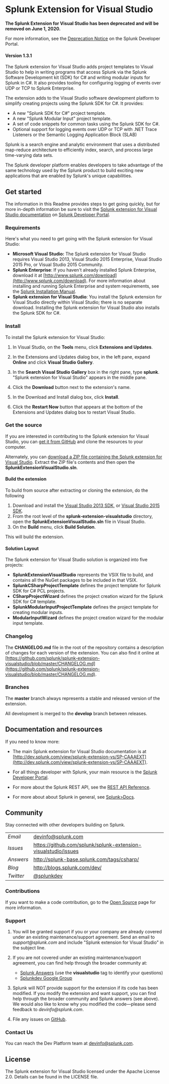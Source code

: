 # Splunk Extension for Visual Studio

**The Splunk Extension for Visual Studio has been deprecated and will be removed on June 1, 2020.**

For more information, see the [Deprecation Notice](https://dev.splunk.com/enterprise/docs/csharp/plugin-vs/deprecation-notice) on the Splunk Developer Portal.


#### Version 1.3.1

The Splunk extension for Visual Studio adds project templates to Visual Studio
to help in writing programs that access Splunk via the Splunk Software Development kit (SDK) for C# and writing modular inputs for Splunk in C#. It also provides tooling for configuring logging of events over UDP or TCP to Splunk Enterprise.

The extension adds to the Visual Studio software development platform to simplify creating projects using the Splunk SDK for C#. It provides:

* A new "Splunk SDK for C#" project template.
* A new "Splunk Modular Input" project template.
* A set of code snippets for common tasks using the Splunk SDK for C#.
* Optional support for logging events over UDP or TCP with .NET Trace Listeners or the Semantic Logging Application Block (SLAB)

Splunk is a search engine and analytic environment that uses a distributed
map-reduce architecture to efficiently index, search, and process large 
time-varying data sets.

The Splunk developer platform enables developers to take advantage of the 
same technology used by the Splunk product to build exciting new applications
that are enabled by Splunk's unique capabilities.

## Get started

The information in this Readme provides steps to get going quickly, but for more in-depth information be sure to visit the [Splunk extension for Visual Studio documentation](http://dev.splunk.com/view/splunk-extension-vs/SP-CAAAEXT) on [Splunk Developer Portal](http://dev.splunk.com).

### Requirements

Here's what you need to get going with the Splunk extension for Visual Studio:

* **Microsoft Visual Studio:** The Splunk extension for Visual Studio requires Visual Studio 2013, Visual Studio 2015 Enterprise, Visual Studio 2015 Pro, or Visual Studio 2015 Community.
* **Splunk Enterprise**: If you haven't already installed Splunk Enterprise, download it at [http://www.splunk.com/download](http://www.splunk.com/download). For more information about installing and running  Splunk Enterprise and system requirements, see the [Splunk Installation Manual](http://docs.splunk.com/Documentation/Splunk/latest/Installation).
* **Splunk extension for Visual Studio**: You install the Splunk extension for Visual Studio directly within Visual Studio; there is no separate download. Installing the Splunk extension for Visual Studio also installs the Splunk SDK for C#.

### Install

To install the Splunk extension for Visual Studio:

1. In Visual Studio, on the **Tools** menu, click **Extensions and Updates**.

2. In the Extensions and Updates dialog box, in the left pane, expand 
   **Online** and click **Visual Studio Gallery**.

4. In the **Search Visual Studio Gallery** box in the right pane, type **splunk**. 
   "Splunk extension for Visual Studio" appears in the middle pane.

5. Click the **Download** button next to the extension's name.

6. In the Download and Install dialog box, click **Install**.

7. Click the **Restart Now** button that appears at the bottom of the Extensions and Updates dialog box to restart Visual Studio.

### Get the source

If you are interested in contributing to the Splunk extension for Visual Studio, you can [get it from GitHub](https://github.com/splunk/splunk-extension-visualstudio) and clone the resources to your computer.

Alternately, you can [download a ZIP file containing the Splunk extension for Visual Studio](https://github.com/splunk/splunk-extension-visualstudio/archive/master.zip). Extract the ZIP file's contents and then open the **SplunkExtensionVisualStudio.sln**. 

#### Build the extension

To build from source after extracting or cloning the extension, do the following

1. Download and install the [Visual Studio 2013 SDK](http://www.microsoft.com/en-us/download/details.aspx?id=40758), or [Visual Studio 2015 SDK](https://msdn.microsoft.com/en-us/library/bb166441.aspx).
2. From the root level of the **splunk-extension-visualstudio** directory, open
   the **SplunkExtensionVisualStudio.sln** file in Visual Studio.
3. On the **Build** menu, click **Build Solution**.

This will build the extension.

#### Solution Layout

The Splunk extension for Visual Studio solution is organized into five projects:

* **SplunkExtensionVisualStudio** represents the VSIX file to build, and contains all the NuGet packages to be included in that VSIX.
* **SplunkCSharpProjectTemplate** defines the project template for Splunk SDK for C# PCL projects.
* **CSharpProjectWizard** defines the project creation wizard for the Splunk SDK for C# template.
* **SplunkModularInputProjectTemplate** defines the project template for creating
  modular inputs.
* **ModularInputWizard** defines the project creation wizard for the modular input template.

### Changelog

The **CHANGELOG.md** file in the root of the repository contains a description
of changes for each version of the extension. You can also find it online at
[https://github.com/splunk/splunk-extension-visualstudio/blob/master/CHANGELOG.md](https://github.com/splunk/splunk-extension-visualstudio/blob/master/CHANGELOG.md). 

### Branches

The **master** branch always represents a stable and released version of the extension.

All development is merged to the **develop** branch between releases.

## Documentation and resources

If you need to know more:

* The main Splunk extension for Visual Studio documentation is at [http://dev.splunk.com/view/splunk-extension-vs/SP-CAAAEXT](http://dev.splunk.com/view/splunk-extension-vs/SP-CAAAEXT).

* For all things developer with Splunk, your main resource is the [Splunk
  Developer Portal](http://dev.splunk.com).

* For more about the Splunk REST API, see the [REST API 
  Reference](http://docs.splunk.com/Documentation/Splunk/latest/RESTAPI).

* For more about about Splunk in general, see [Splunk>Docs](http://docs.splunk.com/Documentation/Splunk).

## Community

Stay connected with other developers building on Splunk.

<table>

<tr>
<td><em>Email</em></td>
<td><a href="mailto:devinfo@splunk.com">devinfo@splunk.com</a></td>
</tr>

<tr>
<td><em>Issues</em>
<td><a href="https://github.com/splunk/splunk-extension-visualstudio/issues/">
https://github.com/splunk/splunk-extension-visualstudio/issues</a></td>
</tr>

<tr>
<td><em>Answers</em>
<td><a href="http://splunk-base.splunk.com/tags/csharp/">
http://splunk-base.splunk.com/tags/csharp/</a></td>
</tr>

<tr>
<td><em>Blog</em>
<td><a href="http://blogs.splunk.com/dev/">http://blogs.splunk.com/dev/</a></td>
</tr>

<tr>
<td><em>Twitter</em>
<td><a href="http://twitter.com/splunkdev">@splunkdev</a></td>
</tr>

</table>

### Contributions

If you want to make a code contribution, go to the 
[Open Source](http://dev.splunk.com/view/opensource/SP-CAAAEDM)
page for more information.

### Support

1. You will be granted support if you or your company are already covered 
   under an existing maintenance/support agreement. Send an email to 
   _support@splunk.com_ and include "Splunk extension for Visual Studio" in the subject line. 

2. If you are not covered under an existing maintenance/support agreement, you 
   can find help through the broader community at:

   <ul>
   <li><a href='http://splunk-base.splunk.com/answers/'>Splunk Answers</a> (use
    the <b>visualstudio</b> tag to identify your questions)</li>
   <li><a href='http://groups.google.com/group/splunkdev'>Splunkdev Google 
    Group</a></li>
   </ul>
3. Splunk will NOT provide support for the extension if its code has been modified.
   If you modify the extension and want support, you can find help through the broader 
   community and Splunk answers (see above). We would also like to know why you modified 
   the code&mdash;please send feedback to _devinfo@splunk.com_.
4. File any issues on [GitHub](https://github.com/splunk/splunk-extension-visualstudio/issues).

### Contact Us

You can reach the Dev Platform team at devinfo@splunk.com.

## License

The Splunk extension for Visual Studio licensed under the Apache License 2.0. Details can be 
found in the LICENSE file.
